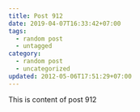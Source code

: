 ```yaml
---
title: Post 912
date: 2019-04-07T16:33:42+07:00
tags:
  - random post
  - untagged
category:
  - random post
  - uncategorized
updated: 2012-05-06T17:51:29+07:00
---
```

This is content of post 912